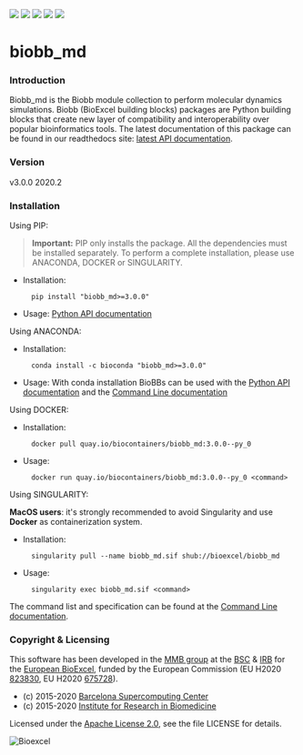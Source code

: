[![](https://readthedocs.org/projects/biobb-md/badge/?version=latest)](https://biobb-md.readthedocs.io/en/latest/?badge=latest)
[![](https://img.shields.io/badge/install%20with-bioconda-brightgreen.svg?style=flat)](https://anaconda.org/bioconda/biobb_md)
[![](https://img.shields.io/badge/docker-Quay.io-blue)](https://quay.io/repository/biocontainers/biobb_md)
[![](https://www.singularity-hub.org/static/img/hosted-singularity--hub-%23e32929.svg)](https://www.singularity-hub.org/collections/2735/usage)
[![](https://img.shields.io/badge/License-Apache%202.0-blue.svg)](https://opensource.org/licenses/Apache-2.0)

# biobb_md

### Introduction
Biobb_md is the Biobb module collection to perform molecular dynamics simulations.
Biobb (BioExcel building blocks) packages are Python building blocks that
create new layer of compatibility and interoperability over popular
bioinformatics tools.
The latest documentation of this package can be found in our readthedocs site:
[latest API documentation](http://biobb-md.readthedocs.io/en/latest/).

### Version
v3.0.0 2020.2

### Installation
Using PIP:

> **Important:** PIP only installs the package. All the dependencies must be installed separately. To perform a complete installation, please use ANACONDA, DOCKER or SINGULARITY.

* Installation:


        pip install "biobb_md>=3.0.0"


* Usage: [Python API documentation](https://biobb-md.readthedocs.io/en/latest/modules.html)

Using ANACONDA:

* Installation:


        conda install -c bioconda "biobb_md>=3.0.0"


* Usage: With conda installation BioBBs can be used with the [Python API documentation](https://biobb-md.readthedocs.io/en/latest/modules.html) and the [Command Line documentation](https://biobb-md.readthedocs.io/en/latest/command_line.html)

Using DOCKER:

* Installation:


        docker pull quay.io/biocontainers/biobb_md:3.0.0--py_0


* Usage:


        docker run quay.io/biocontainers/biobb_md:3.0.0--py_0 <command>


Using SINGULARITY:

**MacOS users**: it's strongly recommended to avoid Singularity and use **Docker** as containerization system.

* Installation:


        singularity pull --name biobb_md.sif shub://bioexcel/biobb_md


* Usage:


        singularity exec biobb_md.sif <command>


The command list and specification can be found at the [Command Line documentation](https://biobb-md.readthedocs.io/en/latest/command_line.html).


### Copyright & Licensing
This software has been developed in the [MMB group](http://mmb.irbbarcelona.org) at the [BSC](http://www.bsc.es/) & [IRB](https://www.irbbarcelona.org/) for the [European BioExcel](http://bioexcel.eu/), funded by the European Commission (EU H2020 [823830](http://cordis.europa.eu/projects/823830), EU H2020 [675728](http://cordis.europa.eu/projects/675728)).

* (c) 2015-2020 [Barcelona Supercomputing Center](https://www.bsc.es/)
* (c) 2015-2020 [Institute for Research in Biomedicine](https://www.irbbarcelona.org/)

Licensed under the
[Apache License 2.0](https://www.apache.org/licenses/LICENSE-2.0), see the file LICENSE for details.

![](https://bioexcel.eu/wp-content/uploads/2019/04/Bioexcell_logo_1080px_transp.png "Bioexcel")
